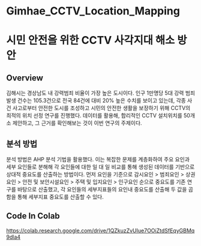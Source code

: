 # Gimhae_CCTV_Location_Mapping
# 시민 안전을 위한 CCTV 사각지대 해소 방안

## Overview
김해시는 경상남도 내 강력범죄 비율이 가장 높은 도시이다. 
인구 1만명당 5대 강력 범죄 발생 건수는 105.3건으로 전국 84건에 대비 20% 높은 수치를 보이고 있는데, 
각종 사건 사고로부터 안전한 도시를 조성하고 시민의 안전한 생활을 보장하기 위해 CCTV의 최적의 위치 선정 연구를 진행했다.
데이터를 활용해, 합리적인 CCTV 설치위치를 50개소 제안하고, 그 근거를 확인해보는 것이 이번 연구의 주제이다. 

## 분석 방법
분석 방법은 AHP 분석 기법을 활용했다. 
이는 복잡한 문제를 계층화하여 주요 요인과 세부 요인들로 분해해 각 요인들에 대한 일 대 일 비교를 통해 생성된 데이터를 기반으로 상대적 중요도를 산출하는 방법이다.
먼저 요인을 기준으로 감시요인 > 범죄요인 > 상권요인 > 안전 및 보안시설요인 > 주택 및 입지요인 > 인구요인 순으로 중요도를 기존 연구를 바탕으로 산출했고, 각 요인들의 세부지표들의 요인내 중요도를 산출해 두 값을 곱함을 통해 세부지표 중요도를 산출할 수 있다. 

## Code In Colab
https://colab.research.google.com/drive/1QZkuzZvUIue7OOiZtdSfEqyGBMq9dla4
